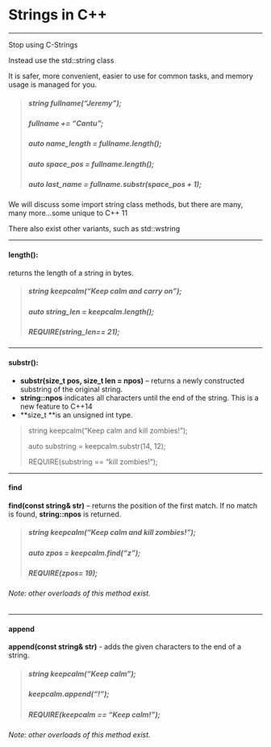 # Strings in C++

---

Stop using C-Strings

Instead use the std::string class

It is safer, more convenient, easier to use for common tasks, and memory usage is managed for you.

> ##### string fullname\(“Jeremy”\);
>
> ##### fullname += “Cantu”;
>
> ##### auto name\_length = fullname.length\(\);
>
> ##### auto space\_pos = fullname.length\(\);
>
> ##### auto last\_name = fullname.substr\(space\_pos + 1\);

We will discuss some import string class methods, but there are many, many more…some unique to C++ 11

There also exist other variants, such as std::wstring

---

#### length\(\):

returns the length of a string in bytes.

> ##### string keepcalm\(“Keep calm and carry on”\);
>
> ##### auto string\_len = keepcalm.length\(\);
>
> ##### REQUIRE\(string\_len== 21\);

---

#### substr\(\):

* **substr\(size\_t pos, size\_t len = npos\)** – returns a newly constructed substring of the original string.
* **string::npos** indicates all characters until the end of the string. This is a new feature to C++14
* **size\_t **is an unsigned int type.

> string keepcalm\(“Keep calm and kill zombies!”\);
>
> auto substring = keepcalm.substr\(14, 12\);
>
> REQUIRE\(substring == “kill zombies!”\);

---

#### find

**find\(const string& str\)** – returns the position of the first match. If no match is found, **string::npos** is returned.

> ##### string keepcalm\(“Keep calm and kill zombies!”\);
>
> ##### auto zpos = keepcalm.find\(“z”\);
>
> ##### REQUIRE\(zpos= 19\);

###### Note: other overloads of this method exist.

---

#### append

**append\(const string& str\)** - adds the given characters to the end of a string.

> ##### string keepcalm\(“Keep calm”\);
>
> ##### keepcalm.append\(“!”\);
>
> ##### REQUIRE\(keepcalm == “Keep calm!”\);

###### Note: other overloads of this method exist.



